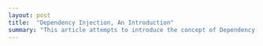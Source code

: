```yaml
---
layout: post
title:  "Dependency Injection, An Introduction"
summary: "This article attempts to introduce the concept of Dependency Injection and how it works in conjunction with Dependency Inversion Principle. We will also have a breif glance into the Simple Factory Pattern."
---
```


